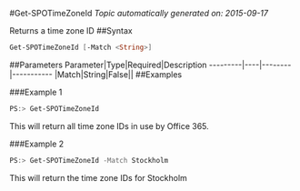 #Get-SPOTimeZoneId
*Topic automatically generated on: 2015-09-17*

Returns a time zone ID
##Syntax
```powershell
Get-SPOTimeZoneId [-Match <String>]
```


##Parameters
Parameter|Type|Required|Description
---------|----|--------|-----------
|Match|String|False||
##Examples

###Example 1
```powershell
PS:> Get-SPOTimeZoneId
```
This will return all time zone IDs in use by Office 365.
 

###Example 2
```powershell
PS:> Get-SPOTimeZoneId -Match Stockholm
```
This will return the time zone IDs for Stockholm
    
<!-- Ref: 4254ACEC0B7C1E22FD9CB457FECAA4BC -->
